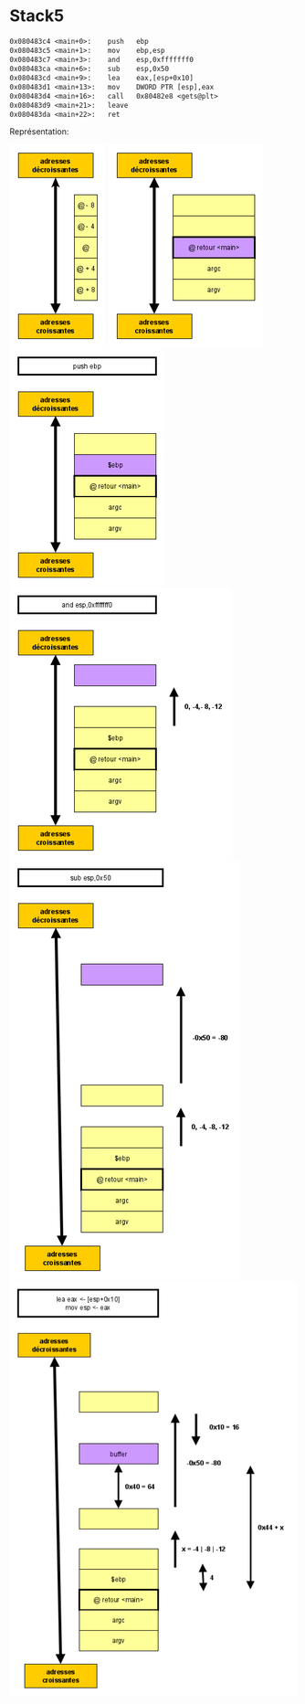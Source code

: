 # Stack5

	0x080483c4 <main+0>:	push   ebp
	0x080483c5 <main+1>:	mov    ebp,esp
	0x080483c7 <main+3>:	and    esp,0xfffffff0
	0x080483ca <main+6>:	sub    esp,0x50
	0x080483cd <main+9>:	lea    eax,[esp+0x10]
	0x080483d1 <main+13>:	mov    DWORD PTR [esp],eax
	0x080483d4 <main+16>:	call   0x80482e8 <gets@plt>
	0x080483d9 <main+21>:	leave  
	0x080483da <main+22>:	ret  

Représentation:

![](stack1.png)
![](stack2.png)
![](stack3.png)
![](stack4.png)
![](stack5.png)
![](stack6.png)


